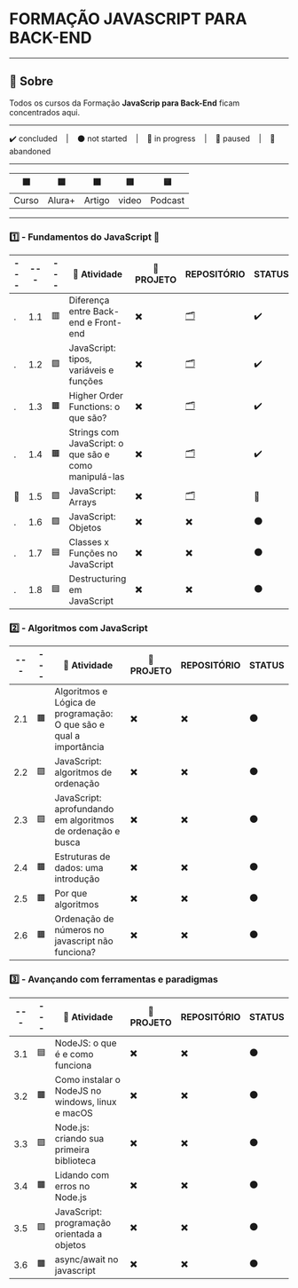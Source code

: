 # FORMAÇÃO JAVASCRIPT PARA BACK-END

---

## 📌 Sobre
  Todos os cursos da Formação **JavaScrip para Back-End** ficam concentrados aqui.

---

<p>
  ✔️ concluded &nbsp;&nbsp;&nbsp;|&nbsp;&nbsp;&nbsp;
  ⚫ not started &nbsp;&nbsp;&nbsp;|&nbsp;&nbsp;&nbsp;
  🔵 in progress &nbsp;&nbsp;&nbsp;|&nbsp;&nbsp;&nbsp;
  🔶 paused &nbsp;&nbsp;&nbsp;|&nbsp;&nbsp;&nbsp;
  🔴 abandoned 
</p>

---
| 🟪 | 🟦 | 🟫 | 🟥 | 🟨 |
| --- | --- | --- | --- | --- |
| Curso | Alura+ | Artigo | video | Podcast |

---

### 1️⃣ - Fundamentos do JavaScript 🚩

| --- | --- | --- | 📘 Atividade | 🔗 PROJETO | REPOSITÓRIO | STATUS |
| --- | --- | --- | --- | --- | --- | --- |
| . | 1.1 | 🟥 | Diferença entre Back-end e Front-end | ✖️ | [🗂️](./diferencaBackendFrontend/) | ✔️ |
| . | 1.2 | 🟪 | JavaScript: tipos, variáveis e funções | ✖️ | [🗂️](./TiposVariaveisFuncoes/) | ✔️ |
| . | 1.3 | 🟫 | Higher Order Functions: o que são? | ✖️ | [🗂️](./higherOrderFunction/) | ✔️ |
| . | 1.4 | 🟫 | Strings com JavaScript: o que são e como manipulá-las | ✖️ | [🗂️](./stringsComJS/) | ✔️ |
| 🚩 | 1.5 | 🟪 | JavaScript: Arrays | ✖️ | [🗂️](./JavascriptArrays/) | 🔵 |
| . | 1.6 | 🟪 | JavaScript: Objetos | ✖️ | ✖️ | ⚫ |
| . | 1.7 | 🟦 | Classes x Funções no JavaScript | ✖️ | ✖️ | ⚫ |
| . | 1.8 | 🟦 | Destructuring em JavaScript | ✖️ | ✖️ | ⚫ |



### 2️⃣ - Algoritmos com JavaScript

| --- | --- | 📘 Atividade | 🔗 PROJETO | REPOSITÓRIO | STATUS |
| --- | --- | --- | --- | --- | --- |
| 2.1 | 🟫 | Algoritmos e Lógica de programação: O que são e qual a importância | ✖️ | ✖️ | ⚫ |
| 2.2 | 🟪 | JavaScript: algoritmos de ordenação | ✖️ | ✖️ | ⚫ |
| 2.3 | 🟪 | JavaScript: aprofundando em algoritmos de ordenação e busca  | ✖️ | ✖️ | ⚫ |
| 2.4 | 🟫 | Estruturas de dados: uma introdução | ✖️ | ✖️ | ⚫ |
| 2.5 | 🟫 | Por que algoritmos | ✖️ | ✖️ | ⚫ |
| 2.6 | 🟫 | Ordenação de números no javascript não funciona? | ✖️ | ✖️ | ⚫ |


### 3️⃣ - Avançando com ferramentas e paradigmas

| --- | --- | 📘 Atividade | 🔗 PROJETO | REPOSITÓRIO | STATUS |
| --- | --- | --- | --- | --- | --- |
| 3.1 | 🟦 | NodeJS: o que é e como funciona | ✖️ | ✖️ | ⚫ |
| 3.2 | 🟫 | Como instalar o NodeJS no windows, linux e macOS | ✖️ | ✖️ | ⚫ |
| 3.3 | 🟪 | Node.js: criando sua primeira biblioteca | ✖️ | ✖️ | ⚫ |
| 3.4 | 🟫 | Lidando com erros no Node.js | ✖️ | ✖️ | ⚫ |
| 3.5 | 🟪 | JavaScript: programação orientada a objetos | ✖️ | ✖️ | ⚫ |
| 3.6 | 🟫 | async/await no javascript | ✖️ | ✖️ | ⚫ |

